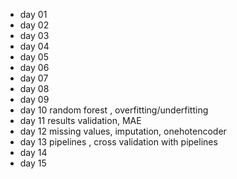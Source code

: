 * day 01
* day 02
* day 03
* day 04
* day 05
* day 06
* day 07
* day 08
* day 09
* day 10  random forest , overfitting/underfitting
* day 11  results validation, MAE
* day 12  missing values, imputation, onehotencoder 
* day 13  pipelines , cross validation with pipelines
* day 14  
* day 15
